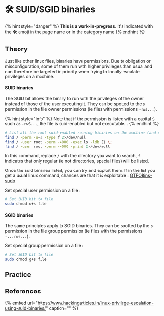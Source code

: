 # 🛠️ SUID/SGID binaries

{% hint style="danger" %}
**This is a work-in-progress**. It's indicated with the 🛠️ emoji in the page name or in the category name
{% endhint %}

## Theory

Just like other linux files, binaries have permissions. Due to obligation or misconfiguration, some of them run with higher privileges than usual and can therefore be targeted in priority when trying to locally escalate privileges on a machine.

#### SUID binaries

The SUID bit allows the binary to run with the privileges of the owner instead of those of the user executing it. They can be spotted to the `s` permission in the file owner permissions \(ie files with permissions `-rws...`\).

{% hint style="info" %}
Note that if the permission is listed with a capital `S` such as `-rwS...`, the file is suid-enabled but not executable...
{% endhint %}

```bash
# List all the root suid-enabled running binaries on the machine (and variants)
find / -perm -u=s -type f 2>/dev/null
find / -user root -perm -4000 -exec ls -ldb {} \;
find / -user root -perm -4000 -print 2>/dev/null
```

In this command, replace `/` with the directory you want to search, `f` indicates that only regular \(ie not directories, special files\) will be listed.

Once the suid binaries listed, you can try and exploit them. If in the list you get a usual linux command, chances are that it is exploitable : [GTFOBins-sudo](https://gtfobins.github.io/#+sudo)

Set special user permission on a file :

```bash
# Set SUID bit to file
sudo chmod u+s file
```

#### SGID binaries

The same principles apply to SGID binaries. They can be spotted by the `s` permission in the file group permission \(ie files with the permissions `-...rws...`\).

 Set special group permission on a file :

```bash
# Set SGID bit to file
sudo chmod g+s file
```

## Practice

## References

{% embed url="https://www.hackingarticles.in/linux-privilege-escalation-using-suid-binaries/" caption="" %}

